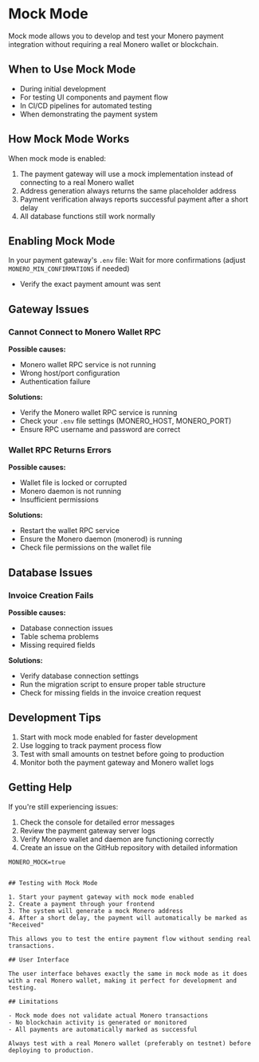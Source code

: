 # Mock Mode

Mock mode allows you to develop and test your Monero payment integration without requiring a real Monero wallet or blockchain.

## When to Use Mock Mode

- During initial development
- For testing UI components and payment flow
- In CI/CD pipelines for automated testing
- When demonstrating the payment system

## How Mock Mode Works

When mock mode is enabled:

1. The payment gateway will use a mock implementation instead of connecting to a real Monero wallet
2. Address generation always returns the same placeholder address
3. Payment verification always reports successful payment after a short delay
4. All database functions still work normally

## Enabling Mock Mode

In your payment gateway's `.env` file:
 Wait for more confirmations (adjust `MONERO_MIN_CONFIRMATIONS` if needed)
- Verify the exact payment amount was sent

## Gateway Issues

### Cannot Connect to Monero Wallet RPC

**Possible causes:**
- Monero wallet RPC service is not running
- Wrong host/port configuration
- Authentication failure

**Solutions:**
- Verify the Monero wallet RPC service is running
- Check your `.env` file settings (MONERO_HOST, MONERO_PORT)
- Ensure RPC username and password are correct

### Wallet RPC Returns Errors

**Possible causes:**
- Wallet file is locked or corrupted
- Monero daemon is not running
- Insufficient permissions

**Solutions:**
- Restart the wallet RPC service
- Ensure the Monero daemon (monerod) is running
- Check file permissions on the wallet file

## Database Issues

### Invoice Creation Fails

**Possible causes:**
- Database connection issues
- Table schema problems
- Missing required fields

**Solutions:**
- Verify database connection settings
- Run the migration script to ensure proper table structure
- Check for missing fields in the invoice creation request

## Development Tips

1. Start with mock mode enabled for faster development
2. Use logging to track payment process flow
3. Test with small amounts on testnet before going to production
4. Monitor both the payment gateway and Monero wallet logs

## Getting Help

If you're still experiencing issues:

1. Check the console for detailed error messages
2. Review the payment gateway server logs
3. Verify Monero wallet and daemon are functioning correctly
4. Create an issue on the GitHub repository with detailed information
```
MONERO_MOCK=true


## Testing with Mock Mode

1. Start your payment gateway with mock mode enabled
2. Create a payment through your frontend
3. The system will generate a mock Monero address
4. After a short delay, the payment will automatically be marked as "Received"

This allows you to test the entire payment flow without sending real transactions.

## User Interface

The user interface behaves exactly the same in mock mode as it does with a real Monero wallet, making it perfect for development and testing.

## Limitations

- Mock mode does not validate actual Monero transactions
- No blockchain activity is generated or monitored
- All payments are automatically marked as successful

Always test with a real Monero wallet (preferably on testnet) before deploying to production.
